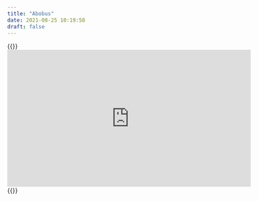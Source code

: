 ```yaml
---
title: "Abobus"
date: 2021-08-25 10:19:58
draft: false
---
```


{{<rawhtml>}}<iframe width="560" height="315" src="https://www.youtube.com/embed/60z_hpEAtD8" title="YouTube video player" frameborder="0" allow="accelerometer; autoplay; clipboard-write; encrypted-media; gyroscope; picture-in-picture" allowfullscreen></iframe>{{</rawhtml>}}

